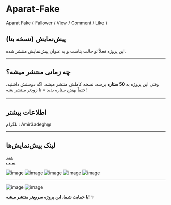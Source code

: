 # Aparat-Fake
Aparat Fake ( Fallower / View / Comment / Like )

## پیش‌نمایش (نسخه بتا)

این پروژه فعلاً تو حالت بتاست و به عنوان پیش‌نمایش منتشر شده.

---

## چه زمانی منتشر میشه؟  

وقتی این پروژه به **50 ستاره** برسه، نسخه کاملش منتشر میشه. اگه دوستش داشتید، حتماً بهش ستاره بدید ⭐ تا زودتر منتشر بشه!

---

## اطلاعات بیشتر

تلگرام : Amir3adegh@

---

## لینک پیش‌نمایش‌ها  
[موز](https://www.aparat.com/v/tic5r8h)  
[سیب](https://www.aparat.com/v/dfdh699)  


![image](https://github.com/user-attachments/assets/baeccac5-f5d4-4935-a8cb-abbbfcd41898)
![image](https://github.com/user-attachments/assets/95e40e5f-767c-4fcc-8751-74044b1000b6)
![image](https://github.com/user-attachments/assets/47e143a2-dc0b-4de2-a5a7-fe81a48fa711)
![image](https://github.com/user-attachments/assets/5498a5d3-eac0-4471-af82-1e2759672887)
![image](https://github.com/user-attachments/assets/9fefd88e-50c6-470f-ae52-4e5126461343)

------------------------------------------------
![image](https://github.com/user-attachments/assets/a0535ced-1253-405a-8654-acd139573fed)
![image](https://github.com/user-attachments/assets/4ae11e67-b6e1-44b8-951e-132a1ba0ad64)





**با حمایت شما، این پروژه سریع‌تر منتشر میشه!** ✨  
